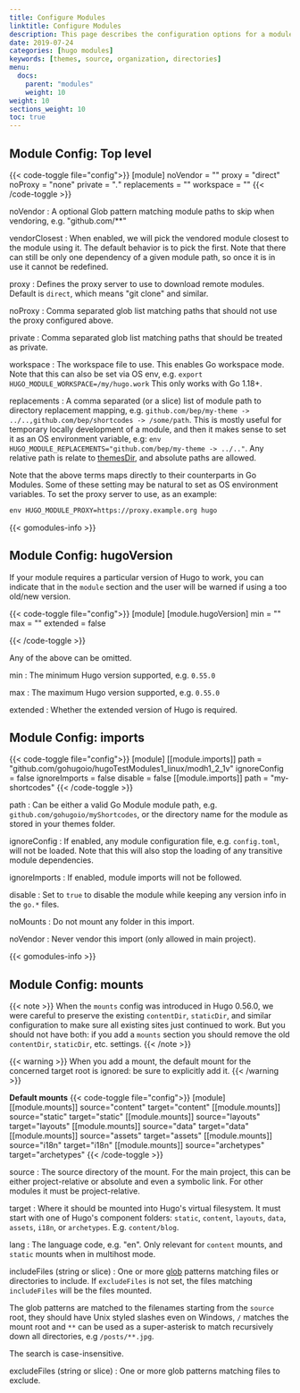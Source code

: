 ```yaml
---
title: Configure Modules
linktitle: Configure Modules
description: This page describes the configuration options for a module.
date: 2019-07-24
categories: [hugo modules]
keywords: [themes, source, organization, directories]
menu:
  docs:
    parent: "modules"
    weight: 10
weight: 10
sections_weight: 10
toc: true
---
```


## Module Config: Top level

{{< code-toggle file="config">}}
[module]
noVendor = ""
proxy = "direct"
noProxy = "none"
private = "*.*"
replacements = ""
workspace = ""
{{< /code-toggle >}}

noVendor
: A optional Glob pattern matching module paths to skip when vendoring, e.g. "github.com/**"

vendorClosest
: When enabled, we will pick the vendored module closest to the module using it. The default behavior is to pick the first. Note that there can still be only one dependency of a given module path, so once it is in use it cannot be redefined.

proxy
: Defines the proxy server to use to download remote modules. Default is `direct`, which means "git clone" and similar.

noProxy
: Comma separated glob list matching paths that should not use the proxy configured above.

private
: Comma separated glob list matching paths that should be treated as private.

workspace
: The workspace file to use. This enables Go workspace mode. Note that this can also be set via OS env, e.g. `export HUGO_MODULE_WORKSPACE=/my/hugo.work` This only works with Go 1.18+.

replacements
: A comma separated (or a slice) list of module path to directory replacement mapping, e.g. `github.com/bep/my-theme -> ../..,github.com/bep/shortcodes -> /some/path`. This is mostly useful for temporary locally development of a module, and then it makes sense to set it as an OS environment variable, e.g: `env HUGO_MODULE_REPLACEMENTS="github.com/bep/my-theme -> ../.."`. Any relative path is relate to [themesDir](https://gohugo.io/getting-started/configuration/#all-configuration-settings), and absolute paths are allowed.

Note that the above terms maps directly to their counterparts in Go Modules. Some of these setting may be natural to set as OS environment variables. To set the proxy server to use, as an example:

```txt
env HUGO_MODULE_PROXY=https://proxy.example.org hugo
```

{{< gomodules-info >}}

## Module Config: hugoVersion

If your module requires a particular version of Hugo to work, you can indicate that in the `module` section and the user will be warned if using a too old/new version.

{{< code-toggle file="config">}}
[module]
[module.hugoVersion]
  min = ""
  max = ""
  extended = false

{{< /code-toggle >}}

Any of the above can be omitted.

min
: The minimum Hugo version supported, e.g. `0.55.0`

max
: The maximum Hugo version supported, e.g. `0.55.0`

extended
: Whether the extended version of Hugo is required.

## Module Config: imports

{{< code-toggle file="config">}}
[module]
[[module.imports]]
  path = "github.com/gohugoio/hugoTestModules1_linux/modh1_2_1v"
  ignoreConfig = false
  ignoreImports = false
  disable = false
[[module.imports]]
  path = "my-shortcodes"
{{< /code-toggle >}}

path
: Can be either a valid Go Module module path, e.g. `github.com/gohugoio/myShortcodes`, or the directory name for the module as stored in your themes folder.

ignoreConfig
: If enabled, any module configuration file, e.g. `config.toml`, will not be loaded. Note that this will also stop the loading of any transitive module dependencies.

ignoreImports
: If enabled, module imports will not be followed.

disable
: Set to `true` to disable the module while keeping any version info in the `go.*` files.

noMounts
:  Do not mount any folder in this import.

noVendor
:  Never vendor this import (only allowed in main project).

{{< gomodules-info >}}

## Module Config: mounts

{{< note >}}
When the `mounts` config was introduced in Hugo 0.56.0, we were careful to preserve the existing `contentDir`, `staticDir`, and similar configuration to make sure all existing sites just continued to work. But you should not have both: if you add a `mounts` section you should remove the old `contentDir`, `staticDir`, etc. settings.
{{< /note >}}

{{< warning >}}
When you add a mount, the default mount for the concerned target root is ignored: be sure to explicitly add it.
{{< /warning >}}

**Default mounts**
{{< code-toggle file="config">}}
[module]
[[module.mounts]]
    source="content"
    target="content"
[[module.mounts]]
    source="static"
    target="static"
[[module.mounts]]
    source="layouts"
    target="layouts"
[[module.mounts]]
    source="data"
    target="data"
[[module.mounts]]
    source="assets"
    target="assets"
[[module.mounts]]
    source="i18n"
    target="i18n"
[[module.mounts]]
    source="archetypes"
    target="archetypes"
{{< /code-toggle >}}

source
: The source directory of the mount. For the main project, this can be either project-relative or absolute and even a symbolic link. For other modules it must be project-relative.

target
: Where it should be mounted into Hugo's virtual filesystem. It must start with one of Hugo's component folders: `static`, `content`, `layouts`, `data`, `assets`, `i18n`, or `archetypes`. E.g. `content/blog`.

lang
: The language code, e.g. "en". Only relevant for `content` mounts, and `static` mounts when in multihost mode.

includeFiles (string or slice)
: One or more [glob](https://github.com/gobwas/glob) patterns matching files or directories to include. If `excludeFiles` is not set, the files matching `includeFiles` will be the files mounted.

The glob patterns are matched to the filenames starting from the `source` root, they should have Unix styled slashes even on Windows, `/` matches the mount root and `**` can be used as a  super-asterisk to match recursively down all directories, e.g `/posts/**.jpg`.

The search is case-insensitive.

excludeFiles (string or slice)
: One or more glob patterns matching files to exclude.
